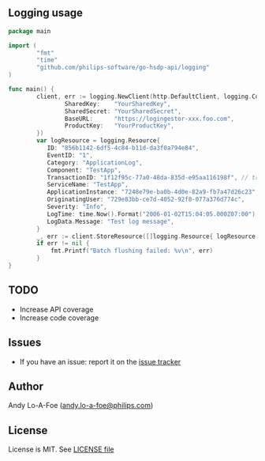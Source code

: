 ## Logging usage

```go
package main

import (
        "fmt"
        "time"
        "github.com/philips-software/go-hsdp-api/logging"
)

func main() {
        client, err := logging.NewClient(http.DefaultClient, logging.Config{
                SharedKey:    "YourSharedKey",
                SharedSecret: "YourSharedSecret",
                BaseURL:      "https://logingestor-xxx.foo.com",
                ProductKey:   "YourProductKey",
        })
        var logResource = logging.Resource{
           ID: "856b1142-6df5-4c84-b11d-da3f0a794e84",
           EventID: "1",
           Category: "ApplicationLog",
           Component: "TestApp",
           TransactionID: "1f12f95c-77a0-48da-835d-e95aa116198f", // traceability
           ServiceName: "TestApp",
           ApplicationInstance: "7248e79e-ba0b-4d0e-82a9-fb7a47d26c23",
           OriginatingUser: "729e83bb-ce7d-4052-92f8-077a376d774c",
           Severity: "Info",
           LogTime: time.Now().Format("2006-01-02T15:04:05.000Z07:00")
           LogData.Message: "Test log message",
        }
        _, err := client.StoreResource([]logging.Resource{ logResource }, 1)
        if err != nil {
            fmt.Printf("Batch flushing failed: %v\n", err)
        }
}
```

## TODO

- Increase API coverage
- Increase code coverage

## Issues

- If you have an issue: report it on the [issue tracker](https://github.com/hsdp/go-hsdp-api/issues)

## Author

Andy Lo-A-Foe (<andy.lo-a-foe@philips.com>)

## License

License is MIT. See [LICENSE file](LICENSE.md)
